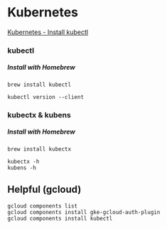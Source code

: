 # Kubernetes

[Kubernetes - Install kubectl](https://kubernetes.io/docs/tasks/tools/install-kubectl-macos/)

### kubectl

##### Install with Homebrew

```
brew install kubectl
```

```
kubectl version --client
```

### kubectx & kubens

##### Install with Homebrew

```
brew install kubectx
```

```
kubectx -h
kubens -h
```

## Helpful (gcloud)

```
gcloud components list
gcloud components install gke-gcloud-auth-plugin
gcloud components install kubectl
```
